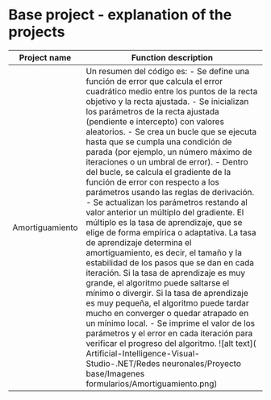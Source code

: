 # Base project - explanation of the projects

| Project name | Function description |
|---|---|
| Amortiguamiento | Un resumen del código es: - Se define una función de error que calcula el error cuadrático medio entre los puntos de la recta objetivo y la recta ajustada. - Se inicializan los parámetros de la recta ajustada (pendiente e intercepto) con valores aleatorios. - Se crea un bucle que se ejecuta hasta que se cumpla una condición de parada (por ejemplo, un número máximo de iteraciones o un umbral de error). - Dentro del bucle, se calcula el gradiente de la función de error con respecto a los parámetros usando las reglas de derivación. - Se actualizan los parámetros restando al valor anterior un múltiplo del gradiente. El múltiplo es la tasa de aprendizaje, que se elige de forma empírica o adaptativa. La tasa de aprendizaje determina el amortiguamiento, es decir, el tamaño y la estabilidad de los pasos que se dan en cada iteración. Si la tasa de aprendizaje es muy grande, el algoritmo puede saltarse el mínimo o divergir. Si la tasa de aprendizaje es muy pequeña, el algoritmo puede tardar mucho en converger o quedar atrapado en un mínimo local. - Se imprime el valor de los parámetros y el error en cada iteración para verificar el progreso del algoritmo. ![alt text]( Artificial-Intelligence-Visual-Studio-.NET/Redes neuronales/Proyecto base/Imagenes formularios/Amortiguamiento.png)|
